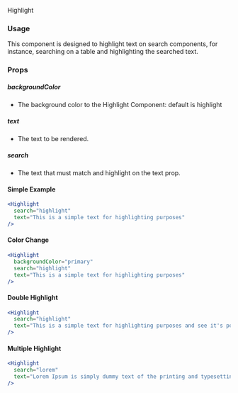 Highlight

### Usage

This component is designed to highlight text on search components, for instance, searching on a table and highlighting the searched text.

### Props

##### backgroundColor

- The background color to the Highlight Component: default is highlight

##### text

- The text to be rendered.

##### search

- The text that must match and highlight on the text prop.

#### Simple Example

```jsx
<Highlight
  search="highlight"
  text="This is a simple text for highlighting purposes"
/>
```

#### Color Change

```jsx
<Highlight
  backgroundColor="primary"
  search="highlight"
  text="This is a simple text for highlighting purposes"
/>
```

#### Double Highlight

```jsx
<Highlight
  search="highlight"
  text="This is a simple text for highlighting purposes and see it's possible to highlight twice or more times"
/>
```

#### Multiple Highlight

```jsx
<Highlight
  search="lorem"
  text="Lorem Ipsum is simply dummy text of the printing and typesetting industry. Lorem Ipsum has been the industry's standard dummy text ever since the 1500s, when an unknown printer took a galley of type and scrambled it to make a type specimen book. It has survived not only five centuries, but also the leap into electronic typesetting, remaining essentially unchanged. It was popularised in the 1960s with the release of Letraset sheets containing Lorem Ipsum passages, and more recently with desktop publishing software like Aldus PageMaker including versions of Lorem Ipsum"
/>
```
